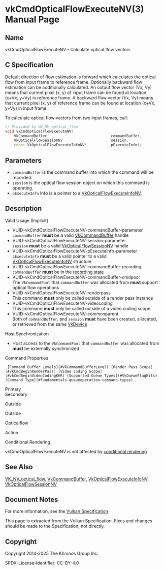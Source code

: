 # vkCmdOpticalFlowExecuteNV(3) Manual Page

## Name

vkCmdOpticalFlowExecuteNV - Calculate optical flow vectors



## [](#_c_specification)C Specification

Default direction of flow estimation is forward which calculates the optical flow from input frame to reference frame. Optionally backward flow estimation can be additionally calculated. An output flow vector (Vx, Vy) means that current pixel (x, y) of input frame can be found at location (x+Vx, y+Vy) in reference frame. A backward flow vector (Vx, Vy) means that current pixel (x, y) of reference frame can be found at location (x+Vx, y+Vy) in input frame.

To calculate optical flow vectors from two input frames, call:

```c++
// Provided by VK_NV_optical_flow
void vkCmdOpticalFlowExecuteNV(
    VkCommandBuffer                             commandBuffer,
    VkOpticalFlowSessionNV                      session,
    const VkOpticalFlowExecuteInfoNV*           pExecuteInfo);
```

## [](#_parameters)Parameters

- `commandBuffer` is the command buffer into which the command will be recorded.
- `session` is the optical flow session object on which this command is operating.
- `pExecuteInfo` Info is a pointer to a [VkOpticalFlowExecuteInfoNV](https://registry.khronos.org/vulkan/specs/latest/man/html/VkOpticalFlowExecuteInfoNV.html).

## [](#_description)Description

Valid Usage (Implicit)

- [](#VUID-vkCmdOpticalFlowExecuteNV-commandBuffer-parameter)VUID-vkCmdOpticalFlowExecuteNV-commandBuffer-parameter  
  `commandBuffer` **must** be a valid [VkCommandBuffer](https://registry.khronos.org/vulkan/specs/latest/man/html/VkCommandBuffer.html) handle
- [](#VUID-vkCmdOpticalFlowExecuteNV-session-parameter)VUID-vkCmdOpticalFlowExecuteNV-session-parameter  
  `session` **must** be a valid [VkOpticalFlowSessionNV](https://registry.khronos.org/vulkan/specs/latest/man/html/VkOpticalFlowSessionNV.html) handle
- [](#VUID-vkCmdOpticalFlowExecuteNV-pExecuteInfo-parameter)VUID-vkCmdOpticalFlowExecuteNV-pExecuteInfo-parameter  
  `pExecuteInfo` **must** be a valid pointer to a valid [VkOpticalFlowExecuteInfoNV](https://registry.khronos.org/vulkan/specs/latest/man/html/VkOpticalFlowExecuteInfoNV.html) structure
- [](#VUID-vkCmdOpticalFlowExecuteNV-commandBuffer-recording)VUID-vkCmdOpticalFlowExecuteNV-commandBuffer-recording  
  `commandBuffer` **must** be in the [recording state](#commandbuffers-lifecycle)
- [](#VUID-vkCmdOpticalFlowExecuteNV-commandBuffer-cmdpool)VUID-vkCmdOpticalFlowExecuteNV-commandBuffer-cmdpool  
  The `VkCommandPool` that `commandBuffer` was allocated from **must** support optical flow operations
- [](#VUID-vkCmdOpticalFlowExecuteNV-renderpass)VUID-vkCmdOpticalFlowExecuteNV-renderpass  
  This command **must** only be called outside of a render pass instance
- [](#VUID-vkCmdOpticalFlowExecuteNV-videocoding)VUID-vkCmdOpticalFlowExecuteNV-videocoding  
  This command **must** only be called outside of a video coding scope
- [](#VUID-vkCmdOpticalFlowExecuteNV-commonparent)VUID-vkCmdOpticalFlowExecuteNV-commonparent  
  Both of `commandBuffer`, and `session` **must** have been created, allocated, or retrieved from the same [VkDevice](https://registry.khronos.org/vulkan/specs/latest/man/html/VkDevice.html)

Host Synchronization

- Host access to the `VkCommandPool` that `commandBuffer` was allocated from **must** be externally synchronized

Command Properties

     [Command Buffer Levels](#VkCommandBufferLevel) [Render Pass Scope](#vkCmdBeginRenderPass) [Video Coding Scope](#vkCmdBeginVideoCodingKHR) [Supported Queue Types](#VkQueueFlagBits) [Command Type](#fundamentals-queueoperation-command-types)

Primary  
Secondary

Outside

Outside

Opticalflow

Action

Conditional Rendering

vkCmdOpticalFlowExecuteNV is not affected by [conditional rendering](#drawing-conditional-rendering)

## [](#_see_also)See Also

[VK\_NV\_optical\_flow](https://registry.khronos.org/vulkan/specs/latest/man/html/VK_NV_optical_flow.html), [VkCommandBuffer](https://registry.khronos.org/vulkan/specs/latest/man/html/VkCommandBuffer.html), [VkOpticalFlowExecuteInfoNV](https://registry.khronos.org/vulkan/specs/latest/man/html/VkOpticalFlowExecuteInfoNV.html), [VkOpticalFlowSessionNV](https://registry.khronos.org/vulkan/specs/latest/man/html/VkOpticalFlowSessionNV.html)

## [](#_document_notes)Document Notes

For more information, see the [Vulkan Specification](https://registry.khronos.org/vulkan/specs/latest/html/vkspec.html#vkCmdOpticalFlowExecuteNV)

This page is extracted from the Vulkan Specification. Fixes and changes should be made to the Specification, not directly.

## [](#_copyright)Copyright

Copyright 2014-2025 The Khronos Group Inc.

SPDX-License-Identifier: CC-BY-4.0